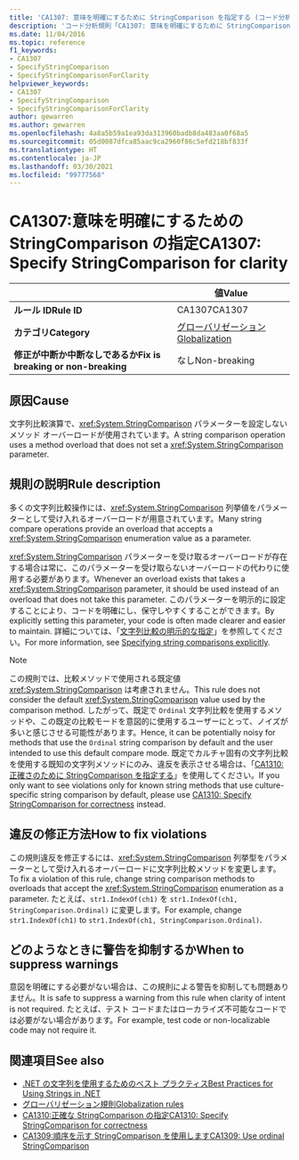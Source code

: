 ```yaml
---
title: 'CA1307: 意味を明確にするために StringComparison を指定する (コード分析)'
description: 'コード分析規則「CA1307: 意味を明確にするために StringComparison を指定する」について'
ms.date: 11/04/2016
ms.topic: reference
f1_keywords:
- CA1307
- SpecifyStringComparison
- SpecifyStringComparisonForClarity
helpviewer_keywords:
- CA1307
- SpecifyStringComparison
- SpecifyStringComparisonForClarity
author: gewarren
ms.author: gewarren
ms.openlocfilehash: 4a8a5b59a1ea93da313960badb8da483aa0f68a5
ms.sourcegitcommit: 05d0087dfca85aac9ca2960f86c5efd218bf833f
ms.translationtype: HT
ms.contentlocale: ja-JP
ms.lasthandoff: 03/30/2021
ms.locfileid: "99777568"
---
```

# <a name="ca1307-specify-stringcomparison-for-clarity"></a><span data-ttu-id="fbd09-103">CA1307:意味を明確にするための StringComparison の指定</span><span class="sxs-lookup"><span data-stu-id="fbd09-103">CA1307: Specify StringComparison for clarity</span></span>

| | <span data-ttu-id="fbd09-104">値</span><span class="sxs-lookup"><span data-stu-id="fbd09-104">Value</span></span> |
|-|-|
| <span data-ttu-id="fbd09-105">**ルール ID**</span><span class="sxs-lookup"><span data-stu-id="fbd09-105">**Rule ID**</span></span> |<span data-ttu-id="fbd09-106">CA1307</span><span class="sxs-lookup"><span data-stu-id="fbd09-106">CA1307</span></span>|
| <span data-ttu-id="fbd09-107">**カテゴリ**</span><span class="sxs-lookup"><span data-stu-id="fbd09-107">**Category**</span></span> |[<span data-ttu-id="fbd09-108">グローバリゼーション</span><span class="sxs-lookup"><span data-stu-id="fbd09-108">Globalization</span></span>](globalization-warnings.md)|
| <span data-ttu-id="fbd09-109">**修正が中断か中断なしであるか**</span><span class="sxs-lookup"><span data-stu-id="fbd09-109">**Fix is breaking or non-breaking**</span></span> |<span data-ttu-id="fbd09-110">なし</span><span class="sxs-lookup"><span data-stu-id="fbd09-110">Non-breaking</span></span>|

## <a name="cause"></a><span data-ttu-id="fbd09-111">原因</span><span class="sxs-lookup"><span data-stu-id="fbd09-111">Cause</span></span>

<span data-ttu-id="fbd09-112">文字列比較演算で、<xref:System.StringComparison> パラメーターを設定しないメソッド オーバーロードが使用されています。</span><span class="sxs-lookup"><span data-stu-id="fbd09-112">A string comparison operation uses a method overload that does not set a <xref:System.StringComparison> parameter.</span></span>

## <a name="rule-description"></a><span data-ttu-id="fbd09-113">規則の説明</span><span class="sxs-lookup"><span data-stu-id="fbd09-113">Rule description</span></span>

<span data-ttu-id="fbd09-114">多くの文字列比較操作には、<xref:System.StringComparison> 列挙値をパラメーターとして受け入れるオーバーロードが用意されています。</span><span class="sxs-lookup"><span data-stu-id="fbd09-114">Many string compare operations provide an overload that accepts a <xref:System.StringComparison> enumeration value as a parameter.</span></span>

<span data-ttu-id="fbd09-115"><xref:System.StringComparison> パラメーターを受け取るオーバーロードが存在する場合は常に、このパラメーターを受け取らないオーバーロードの代わりに使用する必要があります。</span><span class="sxs-lookup"><span data-stu-id="fbd09-115">Whenever an overload exists that takes a <xref:System.StringComparison> parameter, it should be used instead of an overload that does not take this parameter.</span></span> <span data-ttu-id="fbd09-116">このパラメーターを明示的に設定することにより、コードを明確にし、保守しやすくすることができます。</span><span class="sxs-lookup"><span data-stu-id="fbd09-116">By explicitly setting this parameter, your code is often made clearer and easier to maintain.</span></span> <span data-ttu-id="fbd09-117">詳細については、「[文字列比較の明示的な指定](../../../standard/base-types/best-practices-strings.md#specifying-string-comparisons-explicitly)」を参照してください。</span><span class="sxs-lookup"><span data-stu-id="fbd09-117">For more information, see [Specifying string comparisons explicitly](../../../standard/base-types/best-practices-strings.md#specifying-string-comparisons-explicitly).</span></span>

> [!NOTE]
> <span data-ttu-id="fbd09-118">この規則では、比較メソッドで使用される既定値 <xref:System.StringComparison> は考慮されません。</span><span class="sxs-lookup"><span data-stu-id="fbd09-118">This rule does not consider the default <xref:System.StringComparison> value used by the comparison method.</span></span> <span data-ttu-id="fbd09-119">したがって、既定で `Ordinal` 文字列比較を使用するメソッドや、この既定の比較モードを意図的に使用するユーザーにとって、ノイズが多いと感じさせる可能性があります。</span><span class="sxs-lookup"><span data-stu-id="fbd09-119">Hence, it can be potentially noisy for methods that use the `Ordinal` string comparison by default and the user intended to use this default compare mode.</span></span>
> <span data-ttu-id="fbd09-120">既定でカルチャ固有の文字列比較を使用する既知の文字列メソッドにのみ、違反を表示させる場合は、「[CA1310: 正確さのために StringComparison を指定する](ca1310.md)」を使用してください。</span><span class="sxs-lookup"><span data-stu-id="fbd09-120">If you only want to see violations only for known string methods that use culture-specific string comparison by default, please use [CA1310: Specify StringComparison for correctness](ca1310.md) instead.</span></span>

## <a name="how-to-fix-violations"></a><span data-ttu-id="fbd09-121">違反の修正方法</span><span class="sxs-lookup"><span data-stu-id="fbd09-121">How to fix violations</span></span>

<span data-ttu-id="fbd09-122">この規則違反を修正するには、<xref:System.StringComparison> 列挙型をパラメーターとして受け入れるオーバーロードに文字列比較メソッドを変更します。</span><span class="sxs-lookup"><span data-stu-id="fbd09-122">To fix a violation of this rule, change string comparison methods to overloads that accept the <xref:System.StringComparison> enumeration as a parameter.</span></span> <span data-ttu-id="fbd09-123">たとえば、`str1.IndexOf(ch1)` を `str1.IndexOf(ch1, StringComparison.Ordinal)` に変更します。</span><span class="sxs-lookup"><span data-stu-id="fbd09-123">For example, change `str1.IndexOf(ch1)` to `str1.IndexOf(ch1, StringComparison.Ordinal)`.</span></span>

## <a name="when-to-suppress-warnings"></a><span data-ttu-id="fbd09-124">どのようなときに警告を抑制するか</span><span class="sxs-lookup"><span data-stu-id="fbd09-124">When to suppress warnings</span></span>

<span data-ttu-id="fbd09-125">意図を明確にする必要がない場合は、この規則による警告を抑制しても問題ありません。</span><span class="sxs-lookup"><span data-stu-id="fbd09-125">It is safe to suppress a warning from this rule when clarity of intent is not required.</span></span> <span data-ttu-id="fbd09-126">たとえば、テスト コードまたはローカライズ不可能なコードでは必要がない場合があります。</span><span class="sxs-lookup"><span data-stu-id="fbd09-126">For example, test code or non-localizable code may not require it.</span></span>

## <a name="see-also"></a><span data-ttu-id="fbd09-127">関連項目</span><span class="sxs-lookup"><span data-stu-id="fbd09-127">See also</span></span>

- [<span data-ttu-id="fbd09-128">.NET の文字列を使用するためのベスト プラクティス</span><span class="sxs-lookup"><span data-stu-id="fbd09-128">Best Practices for Using Strings in .NET</span></span>](../../../standard/base-types/best-practices-strings.md)
- [<span data-ttu-id="fbd09-129">グローバリゼーション規則</span><span class="sxs-lookup"><span data-stu-id="fbd09-129">Globalization rules</span></span>](globalization-warnings.md)
- [<span data-ttu-id="fbd09-130">CA1310:正確な StringComparison の指定</span><span class="sxs-lookup"><span data-stu-id="fbd09-130">CA1310: Specify StringComparison for correctness</span></span>](ca1310.md)
- [<span data-ttu-id="fbd09-131">CA1309:順序を示す StringComparison を使用します</span><span class="sxs-lookup"><span data-stu-id="fbd09-131">CA1309: Use ordinal StringComparison</span></span>](ca1309.md)
